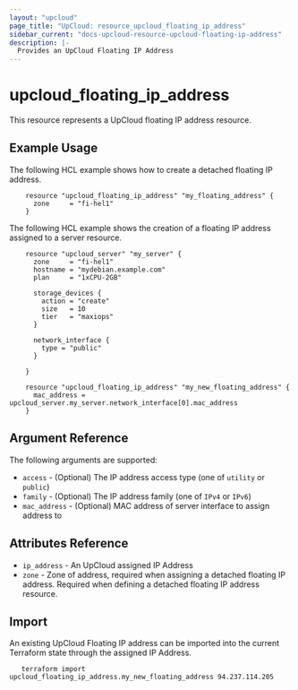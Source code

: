 ```yaml
---
layout: "upcloud"
page_title: "UpCloud: resource_upcloud_floating_ip_address"
sidebar_current: "docs-upcloud-resource-upcloud-floating-ip-address"
description: |-
  Provides an UpCloud Floating IP Address
---
```


# upcloud_floating_ip_address

This resource represents a UpCloud floating IP address resource.

## Example Usage

The following HCL example shows how to create a detached floating IP address.
```hcl
    resource "upcloud_floating_ip_address" "my_floating_address" {
      zone     = "fi-hel1"
    }
```

The following HCL example shows the creation of a floating IP address assigned to a server resource.

```hcl
    resource "upcloud_server" "my_server" {
      zone     = "fi-hel1"
      hostname = "mydebian.example.com"
      plan     = "1xCPU-2GB"

      storage_devices {
        action = "create"
        size   = 10
        tier   = "maxiops"
      }

      network_interface {
        type = "public"
      }

    }

    resource "upcloud_floating_ip_address" "my_new_floating_address" {
      mac_address = upcloud_server.my_server.network_interface[0].mac_address
    }
```

## Argument Reference

The following arguments are supported:

* `access` - (Optional) The IP address access type (one of `utility` or `public`)
* `family` - (Optional) The IP address family (one of `IPv4` or `IPv6`)
* `mac_address` - (Optional) MAC address of server interface to assign address to

## Attributes Reference

* `ip_address` - An UpCloud assigned IP Address
* `zone` - Zone of address, required when assigning a detached floating IP address.  Required when defining a detached floating IP address resource.

## Import

An existing UpCloud Floating IP address can be imported into the current Terraform state through the assigned IP Address.

```hcl
   terraform import upcloud_floating_ip_address.my_new_floating_address 94.237.114.205
```
